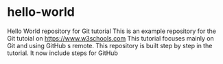# hello-world
Hello World repository for Git tutorial
This is an example repository for the Git tutoial on https://www.w3schools.com
This tutorial focuses mainly on Git and using GitHub s remote.
This repository is built step by step in the tutorial.
It now include steps for GitHub
